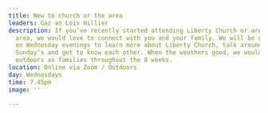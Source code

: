 ```yaml
---
title: New to church or the area
leaders: Gaz an Lois Hillier
description: If you’ve recently started attending Liberty Church or are new to the
  area, we would love to connect with you and your family. We will be gathering online
  on Wednesday evenings to learn more about Liberty Church, talk around the Word on
  Sunday’s and get to know each other. When the weathers good, we would love to gather
  outdoors as families throughout the 8 weeks.
location: Online via Zoom / Outdoors
day: Wednesdays
time: 7.45pm
image: ''

---
```

